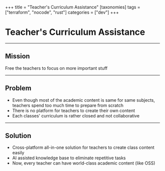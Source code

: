 +++
title = "Teacher's Curriculum Assistance"
[taxonomies]
tags = ["terraform", "nocode", "rust"]
categories = ["dev"]
+++

# Teacher's Curriculum Assistance

---

## Mission

Free the teachers to focus on more important stuff

---

## Problem

- Even though most of the academic content is same for same subjects, teachers spend too much time to prepare from scratch
- There is no platform for teachers to create their own content
- Each classes' curriculum is rather closed and not collaborative

---

## Solution

- Cross-platform all-in-one solution for teachers to create class content easily
- AI assisted knowledge base to eliminate repetitive tasks
- Now, every teacher can have world-class academic content (like OSS)
